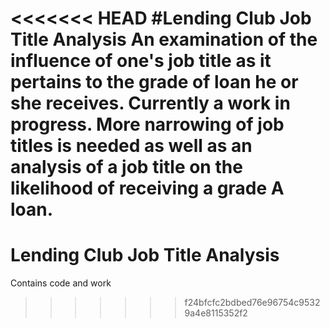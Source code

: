 <<<<<<< HEAD
#Lending Club Job Title Analysis
An examination of the influence of one's job title as it pertains to the grade of loan he or she receives.
Currently a work in progress.  More narrowing of job titles is needed as well as an analysis of a job title on the likelihood of receiving a grade A loan.
=======
# Lending Club Job Title Analysis
Contains code and work
>>>>>>> f24bfcfc2bdbed76e96754c95329a4e8115352f2
